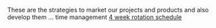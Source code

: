 
These are the strategies to market our projects and products and also develop them ... time management
[4 week rotation schedule](https://youtu.be/8_tIaFpB5gk?si=xcYFWmkXdjzGVfls)
